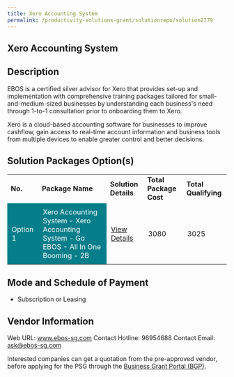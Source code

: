 ```yaml
---
title: Xero Accounting System
permalink: /productivity-solutions-grant/solutionrepo/solution2779
---
```


## Xero Accounting System

## Description

EBOS is a certified silver advisor for Xero that provides set-up and implementation with comprehensive training packages tailored for small-and-medium-sized businesses by understanding each business's need through 1-to-1 consultation prior to onboarding them to Xero. 

Xero is a cloud-based accounting software for businesses to improve cashflow, gain access to real-time account information and business tools from multiple devices to enable greater control and better decisions.

## Solution Packages Option(s)

<table>
<tr>
<td><b>No.</b></td>
<td><b>Package Name</b></td>
<td><b>Solution Details</b></td>
<td><b>Total Package Cost</b></td>
<td><b>Total Qualifying</b></td>
</tr>
<tr>
<td style='padding: 10px; background-color: #037E8A; color: #FFFFFF;'>Option 1</td>
<td style='padding: 10px; background-color: #037E8A; color: #FFFFFF;'>Xero Accounting System - Xero Accounting System - Go EBOS - All In One Booming - 2B</td>
<td style='padding: 10px;'><a href='https://www.gobusiness.gov.sg/images/psg/EBOS_20210353_Desensitised_Annex_3_Part_3.pdf' target='_blank'>View Details</a></td>
<td style='padding: 10px;'>3080</td>
<td style='padding: 10px;'>3025</td>
</tr>
</table>

## Mode and Schedule of Payment

 - Subscription or Leasing

## Vendor Information

 Web URL: www.ebos-sg.com 
Contact Hotline: 96954688 
Contact Email: ask@ebos-sg.com 


Interested companies can get a quotation from the pre-approved vendor, before applying for the PSG through the <a href='https://www.businessgrants.gov.sg/'>Business Grant Portal (BGP)</a>.

<script src="/jquery/resize-tables.js"></script>

